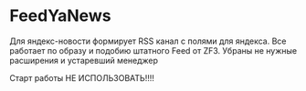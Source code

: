 # FeedYaNews
 Для яндекс-новости формирует RSS канал с полями для яндекса.
 Все работает по образу и подобию штатного Feed от ZF3.
 Убраны не нужные расширения и устаревший менеджер


Старт работы НЕ ИСПОЛЬЗОВАТЬ!!!!
